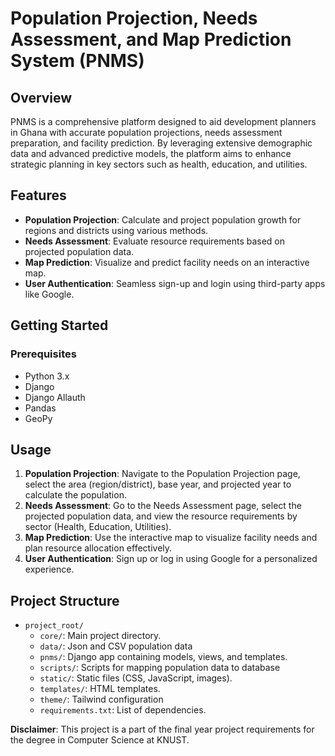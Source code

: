 # Population Projection, Needs Assessment, and Map Prediction System (PNMS)

## Overview

PNMS is a comprehensive platform designed to aid development planners in Ghana with accurate population projections, needs assessment preparation, and facility prediction. By leveraging extensive demographic data and advanced predictive models, the platform aims to enhance strategic planning in key sectors such as health, education, and utilities.

## Features

- **Population Projection**: Calculate and project population growth for regions and districts using various methods.
- **Needs Assessment**: Evaluate resource requirements based on projected population data.
- **Map Prediction**: Visualize and predict facility needs on an interactive map.
- **User Authentication**: Seamless sign-up and login using third-party apps like Google.

## Getting Started

### Prerequisites

- Python 3.x
- Django
- Django Allauth
- Pandas
- GeoPy

<!-- ### Installation

1. Clone the repository:
    ```bash
    git clone https://github.com/derickddo/PNMS-Final-Year-Project.git
    ```
2. Navigate to the project directory:
    ```bash
    cd final_year_project
    ```
3. Install the required dependencies:
    ```bash
    pip install pipenv
    ```
    ```bash
    pipenv shell
    ```
    ```bash
    pipenv install -r requirements.txt
    ```


4. Set up the database:
    ```bash
    python manage.py makemigrations
    python manage.py migrate
    ```

5. Create a superuser:
    ```bash
    python manage.py createsuperuser
    ```

6. Run the development server:
    ```bash
    python manage.py runserver
    ```

7. Access the application at `http://localhost:8000`. -->

## Usage

1. **Population Projection**: Navigate to the Population Projection page, select the area (region/district), base year, and projected year to calculate the population.
2. **Needs Assessment**: Go to the Needs Assessment page, select the projected population data, and view the resource requirements by sector (Health, Education, Utilities).
3. **Map Prediction**: Use the interactive map to visualize facility needs and plan resource allocation effectively.
4. **User Authentication**: Sign up or log in using Google for a personalized experience.

## Project Structure

- `project_root/`
  - `core/`: Main project directory.
  - `data/`: Json and CSV population data
  - `pnms/`: Django app containing models, views, and templates.
  - `scripts/`: Scripts for mapping population data to database
  - `static/`: Static files (CSS, JavaScript, images).
  - `templates/`: HTML templates.
  - `theme/`: Tailwind configuration
  - `requirements.txt`: List of dependencies.



**Disclaimer**: This project is a part of the final year project requirements for the degree in Computer Science at KNUST.

